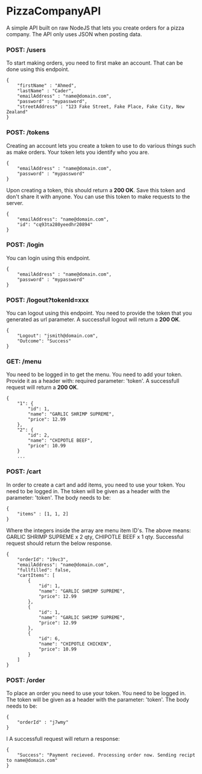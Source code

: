 # PizzaCompanyAPI
A simple API built on raw NodeJS that lets you create orders for a pizza company. The API only uses JSON when posting data.

### POST: /users
To start making orders, you need to first make an account. That can be done using this endpoint.
```
{
	"firstName" : "Ahmed",
	"lastName" : "Cader",
	"emailAddress" : "name@domain.com",
	"password" : "mypassword",
	"streetAddress" : "123 Fake Street, Fake Place, Fake City, New Zealand"
}
```
### POST: /tokens
Creating an account lets you create a token to use to do various things such as make orders. Your token lets you identify who you are.
```
{
	"emailAddress" : "name@domain.com",
	"password" : "mypassword"
}
```
Upon creating a token, this should return a **200 OK**. Save this token and don't share it with anyone. You can use this token to make requests to the server.
```
{
    "emailAddress": "name@domain.com",
    "id": "cq93ta280yeedhr20894"
}
```
### POST: /login
You can login using this endpoint.
```
{
	"emailAddress" : "name@domain.com",
	"password" : "mypassword"
}
```
### POST: /logout?tokenId=xxx
You can logout using this endpoint. You need to provide the token that you generated as url parameter.
A successfull logout will return a **200 OK**.
```
{
    "Logout": "jsmith@domain.com",
    "Outcome": "Success"
}
```

### GET: /menu
You need to be logged in to get the menu. You need to add your token. Provide it as a header with:
required parameter: 'token'.
A successfull request will return a **200 OK**.
```
{
    "1": {
        "id": 1,
        "name": "GARLIC SHRIMP SUPREME",
        "price": 12.99
    },
    "2": {
        "id": 2,
        "name": "CHIPOTLE BEEF",
        "price": 10.99
    }
    ...
```
### POST: /cart
In order to create a cart and add items, you need to use your token. You need to be logged in. The token will be given as a header with the parameter: 'token'. The body needs to be:
```
{
	"items" : [1, 1, 2]
}
```
Where the integers inside the array are menu item ID's. The above means: GARLIC SHRIMP SUPREME x 2 qty, CHIPOTLE BEEF x 1 qty. Successful request should return the below response. 
```
{
    "orderId": "19vc3",
    "emailAddress": "name@domain.com",
    "fullfilled": false,
    "cartItems": [
        {
            "id": 1,
            "name": "GARLIC SHRIMP SUPREME",
            "price": 12.99
        },
        {
            "id": 1,
            "name": "GARLIC SHRIMP SUPREME",
            "price": 12.99
        },
        {
            "id": 6,
            "name": "CHIPOTLE CHICKEN",
            "price": 10.99
        }
    ]
}
```
### POST: /order
To place an order you need to use your token. You need to be logged in. The token will be given as a header with the parameter: 'token'. The body needs to be:
```
{
	"orderId" : "j7wmy"
}
```
I
A successfull request will return a response:
```
{
    "Success": "Payment recieved. Processing order now. Sending recipt to name@domain.com"
}
```

